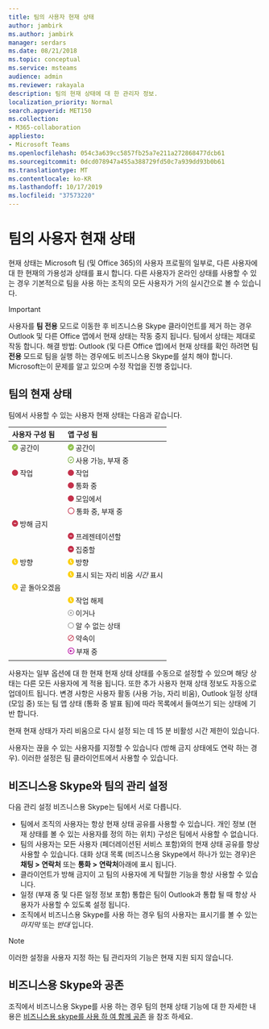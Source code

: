 ```yaml
---
title: 팀의 사용자 현재 상태
author: jambirk
ms.author: jambirk
manager: serdars
ms.date: 08/21/2018
ms.topic: conceptual
ms.service: msteams
audience: admin
ms.reviewer: rakayala
description: 팀의 현재 상태에 대 한 관리자 정보.
localization_priority: Normal
search.appverid: MET150
ms.collection:
- M365-collaboration
appliesto:
- Microsoft Teams
ms.openlocfilehash: 054c3a639cc5857fb25a7e211a272868477dcb61
ms.sourcegitcommit: 0dcd078947a455a388729fd50c7a939dd93b0b61
ms.translationtype: MT
ms.contentlocale: ko-KR
ms.lasthandoff: 10/17/2019
ms.locfileid: "37573220"
---
```

# <a name="user-presence-in-teams"></a>팀의 사용자 현재 상태

현재 상태는 Microsoft 팀 (및 Office 365)의 사용자 프로필의 일부로, 다른 사용자에 대 한 현재의 가용성과 상태를 표시 합니다. 다른 사용자가 온라인 상태를 사용할 수 있는 경우 기본적으로 팀을 사용 하는 조직의 모든 사용자가 거의 실시간으로 볼 수 있습니다.

> [!IMPORTANT]
> 사용자를 **팀 전용** 모드로 이동한 후 비즈니스용 Skype 클라이언트를 제거 하는 경우 Outlook 및 다른 Office 앱에서 현재 상태는 작동 중지 됩니다. 팀에서 상태는 제대로 작동 합니다. 해결 방법: Outlook (및 다른 Office 앱)에서 현재 상태를 확인 하려면 팀 **전용** 모드로 팀을 실행 하는 경우에도 비즈니스용 Skype를 설치 해야 합니다. Microsoft는이 문제를 알고 있으며 수정 작업을 진행 중입니다.

## <a name="presence-states-in-teams"></a>팀의 현재 상태

팀에서 사용할 수 있는 사용자 현재 상태는 다음과 같습니다.

|사용자 구성 됨|앱 구성 됨|
|:--- |:---|
| ![현재 상태를 나타내는 녹색 확인 표시가 있습니다.](media/Presence_Available.png) 공간이|![현재 상태를 나타내는 녹색 확인 표시가 있습니다.](media/Presence_Available.png) 공간이|
|| ![녹색 확인 표시를 열고 사용 가능한 oof를 나타냅니다.](media/Presence_Available_OOF.png) 사용 가능, 부재 중 |
|  ![빨간색 실선 원으로, 약속이 있음을 나타냅니다.](media/Presence_Busy.png) 작업 |  ![빨간색 실선 원으로, 약속이 있음을 나타냅니다.](media/Presence_Busy.png) 작업  |
|| ![빨간색 원으로 표시 되며 통화 중입니다.](media/Presence_Busy.png) 통화 중|
|| ![빨간색 실선 원으로, 모임에서 약속이 있음을 나타냅니다.](media/Presence_Busy.png) 모임에서 |
|| ![빨간색 원 열림, 약속이 있음을 나타냅니다.](media/Presence_Busy_OOF.png) 통화 중, 부재 중|
|  ![흰색 선이 있는 빨간색 원, 방해 금지 표시](media/Presence_DND.png) 방해 금지 ||
|| ![흰색 선이 있는 빨간색 원으로 프레젠테이션 표시](media/Presence_DND.png) 프레젠테이션할|
|| ![흰색 선이 있는 빨간색 원이 포커스를 나타냄](media/Presence_DND.png) 집중할|
| ![노란색 시계 아이콘, 자리 비움 상태임을 나타냄](media/Presence_Away.png) 방향| ![노란색 시계 아이콘, 자리 비움 상태임을 나타냄](media/Presence_Away.png) 방향|
|| ![노란색 시계 아이콘, 마지막으로](media/Presence_Away.png) 표시 되는 자리 비움 *시간* 표시|
|![노란색 시계 아이콘, 자리 비움 표시, 오른쪽으로](media/Presence_Away.png) 곧 돌아오겠음| |
|| ![자리 비움, 작업 시간을 나타내는 노란색 시계 아이콘](media/Presence_Away.png)  작업 해제|
|| ![X가 있는 회색 원, 오프 라인 상태임을 나타냄](media/Presence_Offline.png) 이거나 |
|| ![회색 원 열림, 알 수 없는 상태 표시](media/Presence_Unknown.png) 알 수 없는 상태|
||![대각선이 있는 빨간색 원 열림, 차단 됨을 나타냄](media/Presence_Blocked.png) 약속이 |
|| ![화살표가 있는 자주색 원, 부재 중임을 나타냄](media/Presence_OOF.png) 부재 중|
|||
 
사용자는 일부 옵션에 대 한 현재 현재 상태 상태를 수동으로 설정할 수 있으며 해당 상태는 다른 모든 사용자에 게 적용 됩니다. 또한 추가 사용자 현재 상태 정보도 자동으로 업데이트 됩니다. 변경 사항은 사용자 활동 (사용 가능, 자리 비움), Outlook 일정 상태 (모임 중) 또는 팀 앱 상태 (통화 중 발표 됨)에 따라 목록에서 들여쓰기 되는 상태에 기반 합니다.

현재 현재 상태가 자리 비움으로 다시 설정 되는 데 15 분 비활성 시간 제한이 있습니다.

사용자는 끊을 수 있는 사용자를 지정할 수 있습니다 (방해 금지 상태에도 연락 하는 경우). 이러한 설정은 팀 클라이언트에서 사용할 수 있습니다.

## <a name="admin-settings-in-teams-compared-to-skype-for-business"></a>비즈니스용 Skype와 팀의 관리 설정

다음 관리 설정 비즈니스용 Skype는 팀에서 서로 다릅니다.

- 팀에서 조직의 사용자는 항상 현재 상태 공유를 사용할 수 있습니다. 개인 정보 (현재 상태를 볼 수 있는 사용자를 정의 하는 위치) 구성은 팀에서 사용할 수 없습니다.
- 팀의 사용자는 모든 사용자 (페더레이션된 서비스 포함)와의 현재 상태 공유를 항상 사용할 수 있습니다. 대화 상대 목록 (비즈니스용 Skype에서 하나가 있는 경우)은 **채팅 > 연락처** 또는 **통화 > 연락처**아래에 표시 됩니다.
- 클라이언트가 방해 금지이 고 팀의 사용자에 게 탁월한 기능을 항상 사용할 수 있습니다.
- 일정 (부재 중 및 다른 일정 정보 포함) 통합은 팀이 Outlook과 통합 될 때 항상 사용자가 사용할 수 있도록 설정 됩니다.
- 조직에서 비즈니스용 Skype를 사용 하는 경우 팀의 사용자는 표시기를 볼 수 있는 *마지막* 또는 *반대* 입니다.

> [!NOTE]
> 이러한 설정을 사용자 지정 하는 팀 관리자의 기능은 현재 지원 되지 않습니다.

## <a name="coexistence-with-skype-for-business"></a>비즈니스용 Skype와 공존

조직에서 비즈니스용 Skype를 사용 하는 경우 팀의 현재 상태 기능에 대 한 자세한 내용은 [비즈니스용 skype를 사용 하 여 함께 공존](coexistence-chat-calls-presence.md) 을 참조 하세요.
